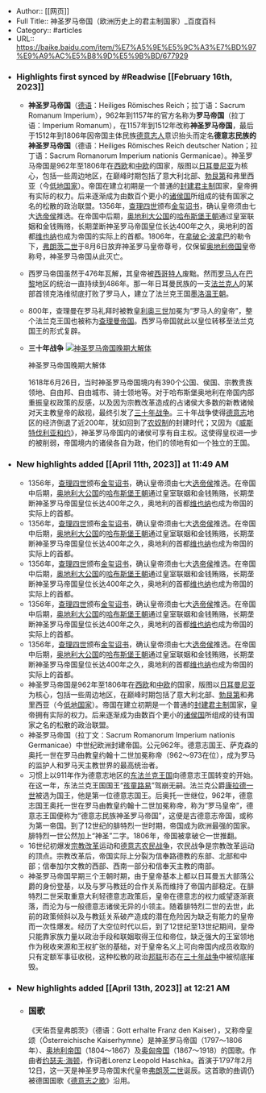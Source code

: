 - Author:: [[网页]]
- Full Title:: 神圣罗马帝国（欧洲历史上的君主制国家）_百度百科
- Category:: #articles
- URL:: https://baike.baidu.com/item/%E7%A5%9E%E5%9C%A3%E7%BD%97%E9%A9%AC%E5%B8%9D%E5%9B%BD/677929
- ### Highlights first synced by #Readwise [[February 16th, 2023]]
    - **神圣罗马帝国**（[德语](/item/%E5%BE%B7%E8%AF%AD/240836?fromModule=lemma_inlink)：Heiliges Römisches Reich；拉丁语：Sacrum Romanum Imperium），962年到1157年的官方名称为**罗马帝国**（拉丁语：Imperium Romanum），在1157年到1512年改称**神圣罗马帝国**，最后于1512年到1806年因帝国主体民族[德意志人](/item/%E5%BE%B7%E6%84%8F%E5%BF%97%E4%BA%BA/2024152?fromModule=lemma_inlink)意识抬头而定名**德意志民族的神圣罗马帝国**（德语：Heiliges Römisches Reich deutscher Nation；拉丁语：Sacrum Romanorum Imperium nationis Germanicae）。神圣罗马帝国是962年至1806年在[西欧](/item/%E8%A5%BF%E6%AC%A7/3028649?fromModule=lemma_inlink)和[中欧](/item/%E4%B8%AD%E6%AC%A7/554021?fromModule=lemma_inlink)的国家，版图以[日耳曼尼亚](/item/%E6%97%A5%E8%80%B3%E6%9B%BC%E5%B0%BC%E4%BA%9A/1869809?fromModule=lemma_inlink)为核心，包括一些周边地区，在巅峰时期包括了意大利北部、[勃艮第](/item/%E5%8B%83%E8%89%AE%E7%AC%AC/2999500?fromModule=lemma_inlink)和弗里西亚（今[低地国家](/item/%E4%BD%8E%E5%9C%B0%E5%9B%BD%E5%AE%B6/3639063?fromModule=lemma_inlink)）。帝国在建立初期是一个普通的[封建君主制](/item/%E5%B0%81%E5%BB%BA%E5%90%9B%E4%B8%BB%E5%88%B6/10844669?fromModule=lemma_inlink)国家，皇帝拥有实际的权力。后来逐渐成为由数百个更小的[诸侯国](/item/%E8%AF%B8%E4%BE%AF%E5%9B%BD/8212781?fromModule=lemma_inlink)所组成的徒有国家之名的松散的政治联盟。1356年，[查理四世](/item/%E6%9F%A5%E7%90%86%E5%9B%9B%E4%B8%96/9816436?fromModule=lemma_inlink)颁布[金玺诏书](/item/%E9%87%91%E7%8E%BA%E8%AF%8F%E4%B9%A6/5697739?fromModule=lemma_inlink)，确认皇帝须由七大[选帝侯](/item/%E9%80%89%E5%B8%9D%E4%BE%AF/1556347?fromModule=lemma_inlink)推选。在帝国中后期，[奥地利大公国](/item/%E5%A5%A5%E5%9C%B0%E5%88%A9%E5%A4%A7%E5%85%AC%E5%9B%BD/18596588?fromModule=lemma_inlink)的[哈布斯堡王朝](/item/%E5%93%88%E5%B8%83%E6%96%AF%E5%A0%A1%E7%8E%8B%E6%9C%9D/436058?fromModule=lemma_inlink)通过皇室联姻和金钱贿赂，长期垄断神圣罗马帝国皇位长达400年之久，奥地利的首都[维也纳](/item/%E7%BB%B4%E4%B9%9F%E7%BA%B3/6412?fromModule=lemma_inlink)也成为帝国的实际上的首都。1806年，在[拿破仑·波拿巴](/item/%E6%8B%BF%E7%A0%B4%E4%BB%91%C2%B7%E6%B3%A2%E6%8B%BF%E5%B7%B4/173319?fromModule=lemma_inlink)的勒令下，[弗朗茨二世](/item/%E5%BC%97%E6%9C%97%E8%8C%A8%E4%BA%8C%E4%B8%96/3753738?fromModule=lemma_inlink)于8月6日放弃神圣罗马皇帝尊号，仅保留[奥地利帝国](/item/%E5%A5%A5%E5%9C%B0%E5%88%A9%E5%B8%9D%E5%9B%BD/9932051?fromModule=lemma_inlink)皇帝称号，神圣罗马帝国从此灭亡。
    - 西罗马帝国虽然于476年瓦解，其皇帝被[西哥特人](/item/%E8%A5%BF%E5%93%A5%E7%89%B9%E4%BA%BA/7474116?fromModule=lemma_inlink)废黜。然而[罗马人](/item/%E7%BD%97%E9%A9%AC%E4%BA%BA/8559990?fromModule=lemma_inlink)在[巴黎](/item/%E5%B7%B4%E9%BB%8E/858?fromModule=lemma_inlink)地区的统治一直持续到486年。那一年日耳曼民族的一支[法兰克人](/item/%E6%B3%95%E5%85%B0%E5%85%8B%E4%BA%BA/4581025?fromModule=lemma_inlink)的某部首领克洛维彻底打败了罗马人，建立了法兰克王国[墨洛温王朝](/item/%E5%A2%A8%E6%B4%9B%E6%B8%A9%E7%8E%8B%E6%9C%9D/3153590?fromModule=lemma_inlink)。
    - 800年，查理曼在罗马礼拜时被教皇[利奥三世](/item/%E5%88%A9%E5%A5%A5%E4%B8%89%E4%B8%96/3624645?fromModule=lemma_inlink)加冕为“罗马人的皇帝”，整个法兰克王国也被称为[查理曼帝国](/item/%E6%9F%A5%E7%90%86%E6%9B%BC%E5%B8%9D%E5%9B%BD/3447990?fromModule=lemma_inlink)。西罗马帝国就此以皇位转移至法兰克国王的形式复辟。
    - **三十年战争**
      [![神圣罗马帝国晚期大解体](https://bkimg.cdn.bcebos.com/pic/5ab5c9ea15ce36d3d5390bceb9b82d87e950342a1bb3?x-bce-process=image/resize,m_lfit,w_440,limit_1)](/pic/%E7%A5%9E%E5%9C%A3%E7%BD%97%E9%A9%AC%E5%B8%9D%E5%9B%BD/677929/0/5ab5c9ea15ce36d3d5390bceb9b82d87e950342a1bb3?fr=lemma&fromModule=lemma_content-image&ct=single "神圣罗马帝国晚期大解体")
      
      神圣罗马帝国晚期大解体
      
      1618年6月26日，当时神圣罗马帝国境内有390个公国、侯国、宗教贵族领地、自由邦、自由城市、骑士领地等。对于哈布斯堡奥地利在帝国内部重振皇权政策的反感，以及因为宗教改革造成的占诸侯大多数的新教诸候对天主教皇帝的敌视，最终引发了[三十年战争](/item/%E4%B8%89%E5%8D%81%E5%B9%B4%E6%88%98%E4%BA%89/1202742?fromModule=lemma_inlink)。三十年战争使得[德意志](/item/%E5%BE%B7%E6%84%8F%E5%BF%97/4432611?fromModule=lemma_inlink)地区的经济倒退了近200年，犹如回到了[农奴制](/item/%E5%86%9C%E5%A5%B4%E5%88%B6/1542619?fromModule=lemma_inlink)的封建时代；又因为《[威斯特伐利亚和约](/item/%E5%A8%81%E6%96%AF%E7%89%B9%E4%BC%90%E5%88%A9%E4%BA%9A%E5%92%8C%E7%BA%A6/1299333?fromModule=lemma_inlink)》，神圣罗马帝国内的诸侯可享有自主权。这使得皇权进一步的被削弱，帝国境内的诸侯各自为政，他们的领地有如一个独立的王国。
- ### New highlights added [[April 11th, 2023]] at 11:49 AM
    - 1356年，[查理四世](/item/%E6%9F%A5%E7%90%86%E5%9B%9B%E4%B8%96/9816436?fromModule=lemma_inlink)颁布[金玺诏书](/item/%E9%87%91%E7%8E%BA%E8%AF%8F%E4%B9%A6/5697739?fromModule=lemma_inlink)，确认皇帝须由七大[选帝侯](/item/%E9%80%89%E5%B8%9D%E4%BE%AF/1556347?fromModule=lemma_inlink)推选。在帝国中后期，[奥地利大公国](/item/%E5%A5%A5%E5%9C%B0%E5%88%A9%E5%A4%A7%E5%85%AC%E5%9B%BD/18596588?fromModule=lemma_inlink)的[哈布斯堡王朝](/item/%E5%93%88%E5%B8%83%E6%96%AF%E5%A0%A1%E7%8E%8B%E6%9C%9D/436058?fromModule=lemma_inlink)通过皇室联姻和金钱贿赂，长期垄断神圣罗马帝国皇位长达400年之久，奥地利的首都[维也纳](/item/%E7%BB%B4%E4%B9%9F%E7%BA%B3/6412?fromModule=lemma_inlink)也成为帝国的实际上的首都。
    - 1356年，[查理四世](/item/%E6%9F%A5%E7%90%86%E5%9B%9B%E4%B8%96/9816436?fromModule=lemma_inlink)颁布[金玺诏书](/item/%E9%87%91%E7%8E%BA%E8%AF%8F%E4%B9%A6/5697739?fromModule=lemma_inlink)，确认皇帝须由七大[选帝侯](/item/%E9%80%89%E5%B8%9D%E4%BE%AF/1556347?fromModule=lemma_inlink)推选。在帝国中后期，[奥地利大公国](/item/%E5%A5%A5%E5%9C%B0%E5%88%A9%E5%A4%A7%E5%85%AC%E5%9B%BD/18596588?fromModule=lemma_inlink)的[哈布斯堡王朝](/item/%E5%93%88%E5%B8%83%E6%96%AF%E5%A0%A1%E7%8E%8B%E6%9C%9D/436058?fromModule=lemma_inlink)通过皇室联姻和金钱贿赂，长期垄断神圣罗马帝国皇位长达400年之久，奥地利的首都[维也纳](/item/%E7%BB%B4%E4%B9%9F%E7%BA%B3/6412?fromModule=lemma_inlink)也成为帝国的实际上的首都。
    - 1356年，[查理四世](/item/%E6%9F%A5%E7%90%86%E5%9B%9B%E4%B8%96/9816436?fromModule=lemma_inlink)颁布[金玺诏书](/item/%E9%87%91%E7%8E%BA%E8%AF%8F%E4%B9%A6/5697739?fromModule=lemma_inlink)，确认皇帝须由七大[选帝侯](/item/%E9%80%89%E5%B8%9D%E4%BE%AF/1556347?fromModule=lemma_inlink)推选。在帝国中后期，[奥地利大公国](/item/%E5%A5%A5%E5%9C%B0%E5%88%A9%E5%A4%A7%E5%85%AC%E5%9B%BD/18596588?fromModule=lemma_inlink)的[哈布斯堡王朝](/item/%E5%93%88%E5%B8%83%E6%96%AF%E5%A0%A1%E7%8E%8B%E6%9C%9D/436058?fromModule=lemma_inlink)通过皇室联姻和金钱贿赂，长期垄断神圣罗马帝国皇位长达400年之久，奥地利的首都[维也纳](/item/%E7%BB%B4%E4%B9%9F%E7%BA%B3/6412?fromModule=lemma_inlink)也成为帝国的实际上的首都。
    - 1356年，[查理四世](/item/%E6%9F%A5%E7%90%86%E5%9B%9B%E4%B8%96/9816436?fromModule=lemma_inlink)颁布[金玺诏书](/item/%E9%87%91%E7%8E%BA%E8%AF%8F%E4%B9%A6/5697739?fromModule=lemma_inlink)，确认皇帝须由七大[选帝侯](/item/%E9%80%89%E5%B8%9D%E4%BE%AF/1556347?fromModule=lemma_inlink)推选。在帝国中后期，[奥地利大公国](/item/%E5%A5%A5%E5%9C%B0%E5%88%A9%E5%A4%A7%E5%85%AC%E5%9B%BD/18596588?fromModule=lemma_inlink)的[哈布斯堡王朝](/item/%E5%93%88%E5%B8%83%E6%96%AF%E5%A0%A1%E7%8E%8B%E6%9C%9D/436058?fromModule=lemma_inlink)通过皇室联姻和金钱贿赂，长期垄断神圣罗马帝国皇位长达400年之久，奥地利的首都[维也纳](/item/%E7%BB%B4%E4%B9%9F%E7%BA%B3/6412?fromModule=lemma_inlink)也成为帝国的实际上的首都。
    - 1356年，[查理四世](/item/%E6%9F%A5%E7%90%86%E5%9B%9B%E4%B8%96/9816436?fromModule=lemma_inlink)颁布[金玺诏书](/item/%E9%87%91%E7%8E%BA%E8%AF%8F%E4%B9%A6/5697739?fromModule=lemma_inlink)，确认皇帝须由七大[选帝侯](/item/%E9%80%89%E5%B8%9D%E4%BE%AF/1556347?fromModule=lemma_inlink)推选。在帝国中后期，[奥地利大公国](/item/%E5%A5%A5%E5%9C%B0%E5%88%A9%E5%A4%A7%E5%85%AC%E5%9B%BD/18596588?fromModule=lemma_inlink)的[哈布斯堡王朝](/item/%E5%93%88%E5%B8%83%E6%96%AF%E5%A0%A1%E7%8E%8B%E6%9C%9D/436058?fromModule=lemma_inlink)通过皇室联姻和金钱贿赂，长期垄断神圣罗马帝国皇位长达400年之久，奥地利的首都[维也纳](/item/%E7%BB%B4%E4%B9%9F%E7%BA%B3/6412?fromModule=lemma_inlink)也成为帝国的实际上的首都。
    - 神圣罗马帝国是962年至1806年在[西欧](/item/%E8%A5%BF%E6%AC%A7/3028649?fromModule=lemma_inlink)和[中欧](/item/%E4%B8%AD%E6%AC%A7/554021?fromModule=lemma_inlink)的国家，版图以[日耳曼尼亚](/item/%E6%97%A5%E8%80%B3%E6%9B%BC%E5%B0%BC%E4%BA%9A/1869809?fromModule=lemma_inlink)为核心，包括一些周边地区，在巅峰时期包括了意大利北部、[勃艮第](/item/%E5%8B%83%E8%89%AE%E7%AC%AC/2999500?fromModule=lemma_inlink)和弗里西亚（今[低地国家](/item/%E4%BD%8E%E5%9C%B0%E5%9B%BD%E5%AE%B6/3639063?fromModule=lemma_inlink)）。帝国在建立初期是一个普通的[封建君主制](/item/%E5%B0%81%E5%BB%BA%E5%90%9B%E4%B8%BB%E5%88%B6/10844669?fromModule=lemma_inlink)国家，皇帝拥有实际的权力。后来逐渐成为由数百个更小的[诸侯国](/item/%E8%AF%B8%E4%BE%AF%E5%9B%BD/8212781?fromModule=lemma_inlink)所组成的徒有国家之名的松散的政治联盟。
    - 神圣罗马帝国（拉丁文：Sacrum Romanorum Imperium nationis Germanicae）中世纪欧洲封建帝国。公元962年。德意志国王、萨克森的奥托一世在罗马由教皇约翰十二世加冕称帝（962～973在位），成为罗马的监护人和罗马天主教世界的最高统治者。
    - 习惯上以911年作为德意志地区的[东法兰克王国](/item/%E4%B8%9C%E6%B3%95%E5%85%B0%E5%85%8B%E7%8E%8B%E5%9B%BD/3782967?fromModule=lemma_inlink)向德意志王国转变的开始。在这一年，东法兰克王国国王“[孩童路易](/item/%E5%AD%A9%E7%AB%A5%E8%B7%AF%E6%98%93/1742225?fromModule=lemma_inlink)”驾崩无嗣。法兰克公爵[康拉德一世](/item/%E5%BA%B7%E6%8B%89%E5%BE%B7%E4%B8%80%E4%B8%96/614409?fromModule=lemma_inlink)被选为国王，他是第一位德意志国王。后奥托一世继位，962年，德意志国王奥托一世在罗马由教皇约翰十二世加冕称帝，称为“罗马皇帝”，德意志王国便称为“德意志民族神圣罗马帝国”，这便是古德意志帝国，或称为第一帝国。到了12世纪的腓特烈一世时期，帝国成为欧洲最强的国家。腓特烈一世公然加上“神圣”二字。1806年，帝国被拿破仑一世推翻。
    - 16世纪初爆发[宗教改革](/item/%E5%AE%97%E6%95%99%E6%94%B9%E9%9D%A9/4988597?fromModule=lemma_inlink)运动和[德意志农民战争](/item/%E5%BE%B7%E6%84%8F%E5%BF%97%E5%86%9C%E6%B0%91%E6%88%98%E4%BA%89/2587693?fromModule=lemma_inlink)，农民战争是宗教改革运动的顶点。宗教改革后，帝国实际上分裂为信奉路德教的东部、北部和中部；信奉加尔文教的西部、西南一部分和信奉天主教的南部。
    - 神圣罗马帝国早期三个王朝时期，由于皇帝基本上都以日耳曼五大部落公爵的身份登基，以及与罗马教廷的合作关系而维持了帝国内部稳定。在腓特烈二世采取重意大利轻德意志政策后，皇帝在德意志的权力威望逐渐衰落，而沦为与一般德意志诸侯无异的小领主。随着腓特烈二世的去世，此前的政策倾斜以及与教廷关系破产造成的潜在危险因为缺乏有能力的皇帝而一次性爆发。经历了大空位时代以后，到了12世纪至13世纪期间，皇帝只能靠家族力量以政治手段和联姻取得王位和帝位，缺乏强大的王室领地作为税收来源和王权扩张的基础，对于皇帝名义上可向帝国内成员收取的只有定额军事征收税，这种松散的政治[邦联](/item/%E9%82%A6%E8%81%94/7176328?fromModule=lemma_inlink)形态在[三十年战争](/item/%E4%B8%89%E5%8D%81%E5%B9%B4%E6%88%98%E4%BA%89/1202742?fromModule=lemma_inlink)中被彻底摧毁。
- ### New highlights added [[April 13th, 2023]] at 12:21 AM
    - ### 国歌
      
      
      
      《天佑吾皇弗朗茨》（德语：Gott erhalte Franz den Kaiser），又称帝皇颂（Österreichische Kaiserhymne）是神圣罗马帝国（1797～1806年）、[奥地利帝国](/item/%E5%A5%A5%E5%9C%B0%E5%88%A9%E5%B8%9D%E5%9B%BD/9932051?fromModule=lemma_inlink)（1804～1867）及[奥匈帝国](/item/%E5%A5%A5%E5%8C%88%E5%B8%9D%E5%9B%BD/730396?fromModule=lemma_inlink)（1867～1918）的国歌。作曲者[约瑟夫·海顿](/item/%E7%BA%A6%E7%91%9F%E5%A4%AB%C2%B7%E6%B5%B7%E9%A1%BF/2914442?fromModule=lemma_inlink)，作词者Lorenz Leopold Haschka。首演于1797年2月12日，这一天是神圣罗马帝国末代皇帝[弗朗茨二世](/item/%E5%BC%97%E6%9C%97%E8%8C%A8%E4%BA%8C%E4%B8%96/3753738?fromModule=lemma_inlink)诞辰。这首歌的曲调仍被德国国歌《[德意志之歌](/item/%E5%BE%B7%E6%84%8F%E5%BF%97%E4%B9%8B%E6%AD%8C/7134557?fromModule=lemma_inlink)》沿用。
